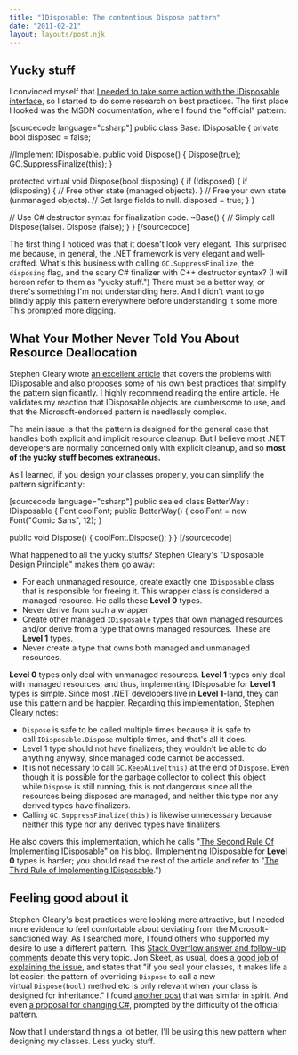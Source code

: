 ```yaml
---
title: "IDisposable: The contentious Dispose pattern"
date: "2011-02-21"
layout: layouts/post.njk
---
```


## Yucky stuff

I convinced myself that [I needed to take some action with the IDisposable interface](http://bentsai.wordpress.com/2011/02/16/idisposable-ipayattention/ "IDisposable: IPayAttention"), so I started to do some research on best practices. The first place I looked was the MSDN documentation, where I found the "official" pattern:

\[sourcecode language="csharp"\] public class Base: IDisposable { private bool disposed = false;

//Implement IDisposable. public void Dispose() { Dispose(true); GC.SuppressFinalize(this); }

protected virtual void Dispose(bool disposing) { if (!disposed) { if (disposing) { // Free other state (managed objects). } // Free your own state (unmanaged objects). // Set large fields to null. disposed = true; } }

// Use C# destructor syntax for finalization code. ~Base() { // Simply call Dispose(false). Dispose (false); } } \[/sourcecode\]

The first thing I noticed was that it doesn't look very elegant. This surprised me because, in general, the .NET framework is very elegant and well-crafted. What's this business with calling `GC.SuppressFinalize`, the `disposing` flag, and the scary C# finalizer with C++ destructor syntax? (I will hereon refer to them as "yucky stuff.") There must be a better way, or there's something I'm not understanding here. And I didn't want to go blindly apply this pattern everywhere before understanding it some more. This prompted more digging.

## What Your Mother Never Told You About Resource Deallocation

Stephen Cleary wrote [an excellent article](http://www.codeproject.com/KB/dotnet/idisposable.aspx) that covers the problems with IDisposable and also proposes some of his own best practices that simplify the pattern significantly. I highly recommend reading the entire article. He validates my reaction that IDisposable objects are cumbersome to use, and that the Microsoft-endorsed pattern is needlessly complex.

The main issue is that the pattern is designed for the general case that handles both explicit and implicit resource cleanup. But I believe most .NET developers are normally concerned only with explicit cleanup, and so **most of the yucky stuff becomes extraneous.**

As I learned, if you design your classes properly, you can simplify the pattern significantly:

\[sourcecode language="csharp"\] public sealed class BetterWay : IDisposable { Font coolFont; public BetterWay() { coolFont = new Font("Comic Sans", 12); }

public void Dispose() { coolFont.Dispose(); } } \[/sourcecode\]

What happened to all the yucky stuffs? Stephen Cleary's "Disposable Design Principle" makes them go away:

- For each unmanaged resource, create exactly one `IDisposable` class that is responsible for freeing it. This wrapper class is considered a managed resource. He calls these **Level 0** types.
- Never derive from such a wrapper.
- Create other managed `IDisposable` types that own managed resources and/or derive from a type that owns managed resources. These are **Level 1** types.
- Never create a type that owns both managed and unmanaged resources.

**Level 0** types only deal with unmanaged resources. **Level 1** types only deal with managed resources, and thus, implementing IDisposable for **Level 1** types is simple. Since most .NET developers live in **Level 1**\-land, they can use this pattern and be happier. Regarding this implementation, Stephen Cleary notes:

- `Dispose` is safe to be called multiple times because it is safe to call `IDisposable.Dispose` multiple times, and that's all it does.
- Level 1 type should not have finalizers; they wouldn't be able to do anything anyway, since managed code cannot be accessed.
- It is not necessary to call `GC.KeepAlive(this)` at the end of `Dispose`. Even though it is possible for the garbage collector to collect this object while `Dispose` is still running, this is not dangerous since all the resources being disposed are managed, and neither this type nor any derived types have finalizers.
- Calling `GC.SuppressFinalize(this)` is likewise unnecessary because neither this type nor any derived types have finalizers.

He also covers this implementation, which he calls "[The Second Rule Of Implementing IDisposable](http://nitoprograms.blogspot.com/2009/08/second-rule-of-implementing-idisposable.html)" on [his blog](http://nitoprograms.blogspot.com/). (Implementing IDisposable for **Level 0** types is harder; you should read the rest of the article and refer to "[The Third Rule of Implementing IDisposable](http://nitoprograms.blogspot.com/2009/08/third-rule-of-implementing-idisposable.html).")

## Feeling good about it

Stephen Cleary's best practices were looking more attractive, but I needed more evidence to feel comfortable about deviating from the Microsoft-sanctioned way. As I searched more, I found others who supported my desire to use a different pattern. This [Stack Overflow answer and follow-up comments](http://stackoverflow.com/questions/1136210/am-i-implementing-idisposable-correctly/1136252#1136252) debate this very topic. Jon Skeet, as usual, does [a good job of explaining the issue](http://stackoverflow.com/questions/574019/calling-null-on-a-class-vs-dispose/574659#574659), and states that "if you seal your classes, it makes life a lot easier: the pattern of overriding `Dispose` to call a new virtual `Dispose(bool)` method etc is only relevant when your class is designed for inheritance." I found [another post](http://codecrafter.blogspot.com/2010/01/revisiting-idisposable.html) that was similar in spirit. And even [a proposal for changing C#](http://smellegantcode.wordpress.com/2007/11/30/a-new-use-for-the-c-using-keyword/), prompted by the difficulty of the official pattern.

Now that I understand things a lot better, I'll be using this new pattern when designing my classes. Less yucky stuff.
